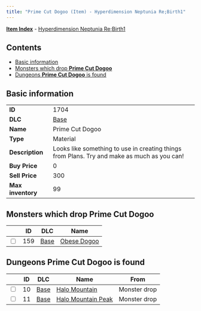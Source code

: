 ```yaml
---
title: "Prime Cut Dogoo (Item) - Hyperdimension Neptunia Re;Birth1"
---
```


[**Item Index**](/neptunia/rb1/item/index.html) - [Hyperdimension Neptunia Re;Birth1](/neptunia/rb1)

## Contents

- [Basic information](#basic-information)
- [Monsters which drop **Prime Cut Dogoo**](#monsters-which-drop-prime-cut-dogoo)
- [Dungeons **Prime Cut Dogoo** is found](#dungeons-prime-cut-dogoo-is-found)

## Basic information

|   |   |
| -- | -- |
| **ID** | 1704 |
| **DLC** | [Base](/neptunia/rb1/dlc/1-base.html) |
| **Name** | Prime Cut Dogoo |
| **Type** | Material |
| **Description** | Looks like something to use in creating things from Plans. Try and make as much as you can! |
| **Buy Price** | 0 |
| **Sell Price** | 300 |
| **Max inventory** | 99 |


## Monsters which drop **Prime Cut Dogoo**

|    | ID | DLC | Name |
| -- | -- | --- | ---- |
| <input type="checkbox" id="rb1-monster-1-159" class="trackbox" /> | 159 | [Base](/neptunia/rb1/dlc/1-base.html) | [Obese Dogoo](/neptunia/rb1/monster/1-159-obese-dogoo.html) |


## Dungeons **Prime Cut Dogoo** is found

|    | ID | DLC | Name | From |
| -- | -- | --- | ---- | ---- |
| <input type="checkbox" id="rb1-dungeon-1-10" class="trackbox" /> | 10 | [Base](/neptunia/rb1/dlc/1-base.html) | [Halo Mountain](/neptunia/rb1/dungeon/1-10-halo-mountain.html) | Monster drop |
| <input type="checkbox" id="rb1-dungeon-1-11" class="trackbox" /> | 11 | [Base](/neptunia/rb1/dlc/1-base.html) | [Halo Mountain Peak](/neptunia/rb1/dungeon/1-11-halo-mountain-peak.html) | Monster drop |
